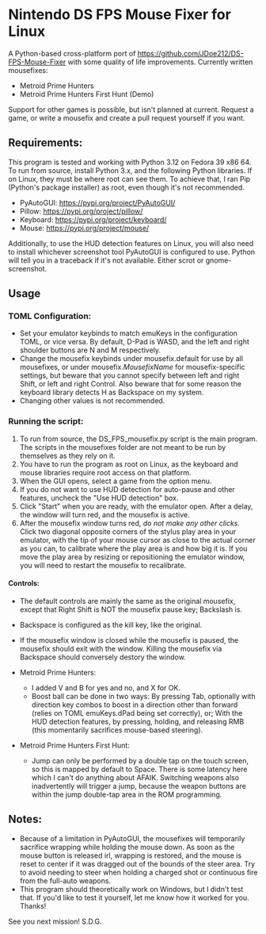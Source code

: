 # Nintendo DS FPS Mouse Fixer for Linux
A Python-based cross-platform port of https://github.com/JDoe212/DS-FPS-Mouse-Fixer with some quality of life improvements.
Currently written mousefixes:
- Metroid Prime Hunters
- Metroid Prime Hunters First Hunt (Demo)

Support for other games is possible, but isn't planned at current. Request a game, or write a mousefix and create a pull request yourself if you want.

## Requirements:
This program is tested and working with Python 3.12 on Fedora 39 x86 64.
To run from source, install Python 3.x, and the following Python libraries. If on Linux, they must be where root can see them. To achieve that, I ran Pip (Python's package installer) as root, even though it's not recommended.
- PyAutoGUI: https://pypi.org/project/PyAutoGUI/
- Pillow: https://pypi.org/project/pillow/
- Keyboard: https://pypi.org/project/keyboard/
- Mouse: https://pypi.org/project/mouse/

Additionally, to use the HUD detection features on Linux, you will also need to install whichever screenshot tool PyAutoGUI is configured to use. Python will tell you in a traceback if it's not available. Either scrot or gnome-screenshot.

## Usage
### TOML Configuration:
- Set your emulator keybinds to match emuKeys in the configuration TOML, or vice versa. By default, D-Pad is WASD, and the left and right shoulder buttons are N and M respectively.
- Change the mousefix keybinds under mousefix.default for use by all mousefixes, or under mousefix.*MousefixName* for mousefix-specific settings, but beware that you cannot specify between left and right Shift, or left and right Control. Also beware that for some reason the keyboard library detects H as Backspace on my system.
- Changing other values is not recommended.

### Running the script:
1. To run from source, the DS_FPS_mousefix.py script is the main program. The scripts in the mousefixes folder are not meant to be run by themselves as they rely on it.
2. You have to run the program as root on Linux, as the keyboard and mouse libraries require root access on that platform.
3. When the GUI opens, select a game from the option menu.
4. If you do not want to use HUD detection for auto-pause and other features, uncheck the "Use HUD detection" box.
5. Click "Start" when you are ready, with the emulator open. After a delay, the window will turn red, and the mousefix is active.
6. After the mousefix window turns red, *do not make any other clicks.* Click two diagonal opposite corners of the stylus play area in your emulator, with the tip of your mouse cursor as close to the actual corner as you can, to calibrate where the play area is and how big it is. If you move the play area by resizing or repositioning the emulator window, you will need to restart the mousefix to recalibrate.

#### Controls:
- The default controls are mainly the same as the original mousefix, except that Right Shift is NOT the mousefix pause key; Backslash is.
- Backspace is configured as the kill key, like the original.
- If the mousefix window is closed while the mousefix is paused, the mousefix should exit with the window. Killing the mousefix via Backspace should conversely destory the window.

- Metroid Prime Hunters:
    - I added V and B for yes and no, and X for OK.
    - Boost ball can be done in two ways: By pressing Tab, optionally with direction key combos to boost in a direction other than forward (relies on TOML emuKeys.dPad being set correctly), or; With the HUD detection features, by pressing, holding, and releasing RMB (this momentarily sacrifices mouse-based steering).
- Metroid Prime Hunters First Hunt:
    - Jump can only be performed by a double tap on the touch screen, so this is mapped by default to Space. There is some latency here which I can't do anything about AFAIK. Switching weapons also inadvertently will trigger a jump, because the weapon buttons are within the jump double-tap area in the ROM programming.

## Notes:
- Because of a limitation in PyAutoGUI, the mousefixes will temporarily sacrifice wrapping while holding the mouse down. As soon as the mouse button is released irl, wrapping is restored, and the mouse is reset to center if it was dragged out of the bounds of the steer area. Try to avoid needing to steer when holding a charged shot or continuous fire from the full-auto weapons.
- This program should theoretically work on Windows, but I didn't test that. If you'd like to test it yourself, let me know how it worked for you. Thanks!

See you next mission! S.D.G.
